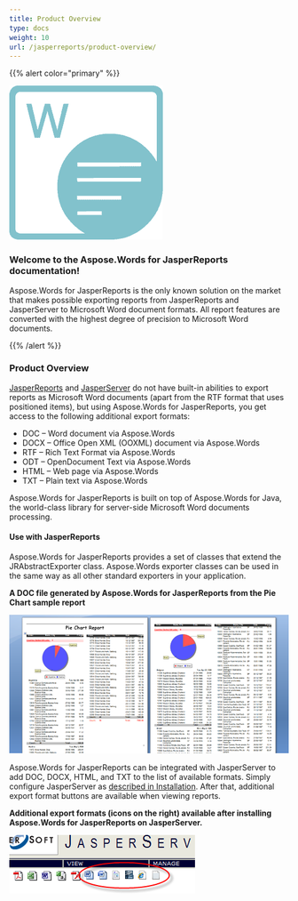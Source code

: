 ```yaml
---
title: Product Overview
type: docs
weight: 10
url: /jasperreports/product-overview/
---
```


{{% alert color="primary" %}} 

![todo:image_alt_text](product-overview_1)

### **Welcome to the Aspose.Words for JasperReports documentation!**

Aspose.Words for JasperReports is the only known solution on the market that makes possible exporting reports from JasperReports and JasperServer to Microsoft Word document formats. All report features are converted with the highest degree of precision to Microsoft Word documents.

{{% /alert %}} 

### **Product Overview**

[JasperReports](http://jasperforge.org/projects/jasperreports) and [JasperServer](http://jasperforge.org/projects/jasperserver) do not have built-in abilities to export reports as Microsoft Word documents (apart from the RTF format that uses positioned items), but using Aspose.Words for JasperReports, you get access to the following additional export formats:

- DOC – Word document via Aspose.Words
- DOCX – Office Open XML (OOXML) document via Aspose.Words
- RTF – Rich Text Format via Aspose.Words
- ODT – OpenDocument Text via Aspose.Words
- HTML – Web page via Aspose.Words
- TXT – Plain text via Aspose.Words

Aspose.Words for JasperReports is built on top of Aspose.Words for Java, the world-class library for server-side Microsoft Word documents processing.

#### **Use with JasperReports**

Aspose.Words for JasperReports provides a set of classes that extend the JRAbstractExporter class. Aspose.Words exporter classes can be used in the same way as all other standard exporters in your application.

**A DOC file generated by Aspose.Words for JasperReports from the Pie Chart sample report** 

![todo:image_alt_text](product-overview_2.png)

Aspose.Words for JasperReports can be integrated with JasperServer to add DOC, DOCX, HTML, and TXT to the list of available formats. Simply configure JasperServer as [described in Installation](/words/jasperreports/installation/). After that, additional export format buttons are available when viewing reports.

**Additional export formats (icons on the right) available after installing Aspose.Words for JasperReports on JasperServer.** 

![todo:image_alt_text](product-overview_3.png)
